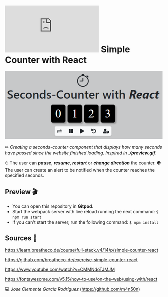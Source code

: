 # ![4Geeks Logo](http://assets.breatheco.de/apis/img/images.php?blob&random&cat=icon&tags=4geeks,16) Simple Counter with React

![screenshot](https://raw.githubusercontent.com/m4n50n/simple_counter_with_react/main/screenshot_preview.png)


✏ *Creating a seconds-counter component that displays how many seconds have passed since the website finished loading. Inspired in ***./preview.gif****.

⏱ The user can ***pause***, ***resume***, ***restart*** or ***change direction*** the counter.
👽 The user can create an alert to be notified when the counter reaches the specified seconds.


## Preview 🎬
* You can open this repository in **Gitpod**.
* Start the webpack server with live reload running the next command: `$ npm run start`
* If you can't start the server, run the following command: `$ npm install`

## Sources 📌

<https://learn.breatheco.de/course/full-stack.v4/14/p/simple-counter-react>

<https://github.com/breatheco-de/exercise-simple-counter-react>

<https://www.youtube.com/watch?v=CMMNdoTJMJM>

<https://fontawesome.com/v5.15/how-to-use/on-the-web/using-with/react>

💻 _Jose Clemente García Rodríguez_ (<https://github.com/m4n50n>)
